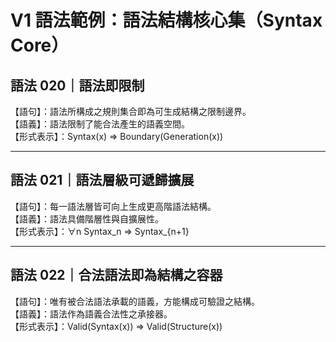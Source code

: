# V1 語法範例：語法結構核心集（Syntax Core）

## 語法 020｜語法即限制

【語句】：語法所構成之規則集合即為可生成結構之限制邊界。  
【語義】：語法限制了能合法產生的語義空間。  
【形式表示】：Syntax(x) ⇒ Boundary(Generation(x))

---

## 語法 021｜語法層級可遞歸擴展

【語句】：每一語法層皆可向上生成更高階語法結構。  
【語義】：語法具備階層性與自擴展性。  
【形式表示】：∀n Syntax_n ⇒ Syntax_{n+1}

---

## 語法 022｜合法語法即為結構之容器

【語句】：唯有被合法語法承載的語義，方能構成可驗證之結構。  
【語義】：語法作為語義合法性之承接器。  
【形式表示】：Valid(Syntax(x)) ⇒ Valid(Structure(x))

